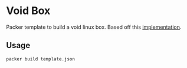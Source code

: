 Void Box
========

Packer template to build a void linux box. Based off this [implementation](https://github.com:bli-ng/void-packer).

## Usage

`packer build template.json`
